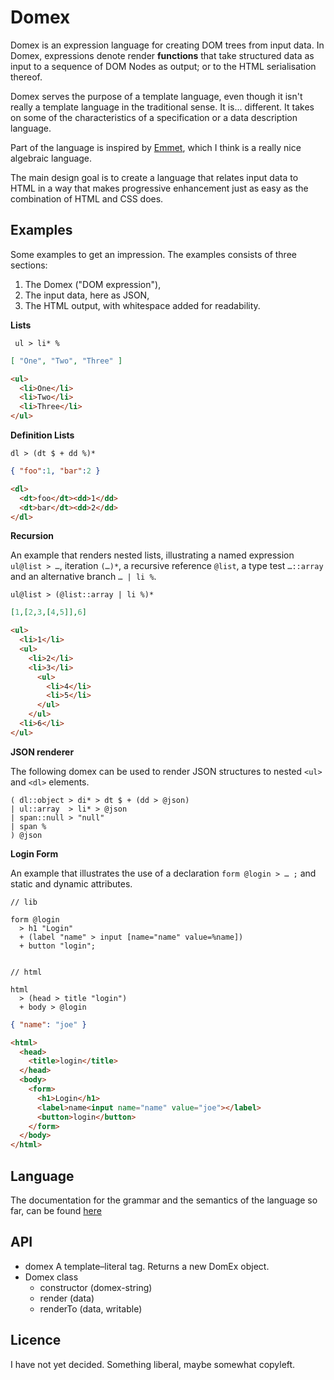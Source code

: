 Domex
=====

Domex is an expression language for creating DOM trees from input data. In Domex, expressions denote render **functions** that take structured data as input to a sequence of DOM Nodes as output; or to the HTML serialisation thereof. 

Domex serves the purpose of a template language, even though it isn't really a template language in the traditional sense. It is... different. 
It takes on some of the characteristics of a specification or a data description language. 

Part of the language is inspired by [Emmet][1], which I think is a really nice algebraic language.  

The main design goal is to create a language that relates input data to HTML in a way that makes progressive enhancement just as easy as the combination of HTML and CSS does. 

[1]: https://docs.emmet.io/abbreviations/

Examples
--------

Some examples to get an impression. 
The examples consists of three sections:

1. The Domex ("DOM expression"),
2. The input data, here as JSON,
3. The HTML output, with whitespace added for readability. 

**Lists**

```domex
 ul > li* %
```
```json
[ "One", "Two", "Three" ]
```
```html
<ul>
  <li>One</li>
  <li>Two</li>
  <li>Three</li>
</ul>
```

**Definition Lists**

```domex
dl > (dt $ + dd %)*
```
```json
{ "foo":1, "bar":2 }
```
```html
<dl>
  <dt>foo</dt><dd>1</dd>
  <dt>bar</dt><dd>2</dd>
</dl>
```

**Recursion**

An example that renders nested lists, illustrating a named expression `ul@list > …`, iteration `(…)*`, a recursive reference `@list`, a type test `…::array` and an alternative branch `… | li %`.

```domex
ul@list > (@list::array | li %)*
```
```json
[1,[2,3,[4,5]],6]
```
```html
<ul>
  <li>1</li>
  <ul>
    <li>2</li>
    <li>3</li>
      <ul>
        <li>4</li>
        <li>5</li>
      </ul>
    </ul>
  <li>6</li>
</ul>
```

**JSON renderer**

The following domex can be used to render JSON structures to nested `<ul>` and `<dl>` elements. 

```domex
( dl::object > di* > dt $ + (dd > @json)
| ul::array  > li* > @json
| span::null > "null"
| span %
) @json
```

**Login Form**

An example that illustrates the use of a declaration `form @login > … ;` and static and dynamic attributes. 

```domex
// lib

form @login
  > h1 "Login"
  + (label "name" > input [name="name" value=%name])
  + button "login";


// html

html
  > (head > title "login")
  + body > @login
```
```json
{ "name": "joe" }
```
```html
<html>
  <head>
    <title>login</title>
  </head>
  <body>
    <form>
      <h1>Login</h1>
      <label>name<input name="name" value="joe"></label>
      <button>login</button>
    </form>
  </body>
</html>
```

Language
--------

The documentation for the grammar and the semantics of the language so far, can be found [here][domex-lang]

[domex-lang]: doc/domex-lang.md

API
---

- domex 
  A template–literal tag. Returns a new DomEx object. 
- Domex class
  - constructor (domex-string)
  - render (data)
  - renderTo (data, writable)

Licence
-------

I have not yet decided. Something liberal, maybe somewhat copyleft. 
